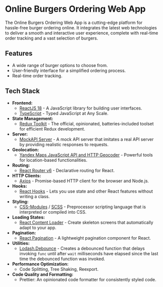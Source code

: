# Online Burgers Ordering Web App

The Online Burgers Ordering Web App is a cutting-edge platform for hassle-free burger ordering online. It integrates the latest web technologies to deliver a smooth and interactive user experience, complete with real-time order tracking and a vast selection of burgers.

## Features

- A wide range of burger options to choose from.
- User-friendly interface for a simplified ordering process.
- Real-time order tracking.

## Tech Stack

- **Frontend:**
  - [ReactJS 18](https://reactjs.org/) - A JavaScript library for building user interfaces.
  - [TypeScript](https://www.typescriptlang.org/) - Typed JavaScript at Any Scale.
- **State Management:**
  - [Redux Toolkit](https://redux-toolkit.js.org/) - The official, opinionated, batteries-included toolset for efficient Redux development.
- **Server:**
  - [MockAPI Server](https://www.mockapi.io/) - A mock API server that imitates a real API server by providing realistic responses to requests.
- **Geolocation:**
  - [Yandex Maps JavaScript API and HTTP Geocoder](https://yandex.ru/maps-api/) - Powerful tools for location-based functionalities.
- **Routing:**
  - [React Router v6](https://reactrouter.com/) - Declarative routing for React.
- **HTTP Clients:**
  - [Axios](https://axios-http.com/) - Promise-based HTTP client for the browser and Node.js.
- **Hooks:**
  - [React Hooks](https://reactjs.org/docs/hooks-intro.html) - Lets you use state and other React features without writing a class.
- **Styling:**
  - [CSS-Modules](https://github.com/css-modules/css-modules) / [SCSS](https://sass-lang.com/) - Preprocessor scripting language that is interpreted or compiled into CSS.
- **Loading States:**
  - [React Content Loader](https://github.com/danilowoz/react-content-loader) - Create skeleton screens that automatically adapt to your app.
- **Pagination:**
  - [React Pagination](https://github.com/AdeleD/react-paginate) - A lightweight pagination component for React.
- **Utilities:**
  - [Lodash.Debounce](https://lodash.com/docs/#debounce) - Creates a debounced function that delays invoking `func` until after `wait` milliseconds have elapsed since the last time the debounced function was invoked.
- **Performance Optimization:**
  - Code Splitting, Tree Shaking, Reexport.
- **Code Quality and Formatting:**
  - Prettier: An opinionated code formatter for consistently styled code.